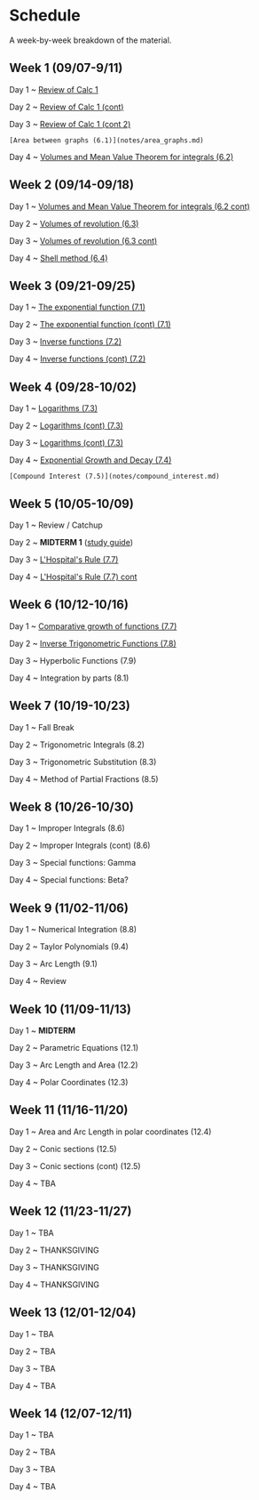 # Schedule

A week-by-week breakdown of the material.

## Week  1 (09/07-9/11)

Day 1
  ~ [Review of Calc 1](notes/calc1_review.md)

Day 2
  ~ [Review of Calc 1 (cont)](notes/calc1_review.md)


Day 3
  ~ [Review of Calc 1 (cont 2)](notes/calc1_review.md)

    [Area between graphs (6.1)](notes/area_graphs.md)

Day 4
  ~ [Volumes and Mean Value Theorem for integrals (6.2)](notes/volumes.md)


## Week  2 (09/14-09/18)

Day 1
  ~ [Volumes and Mean Value Theorem for integrals (6.2 cont)](notes/volumes.md)


Day 2
  ~ [Volumes of revolution (6.3)](notes/volumes_revolution.md)


Day 3
  ~ [Volumes of revolution (6.3 cont)](notes/volumes_revolution.md)

Day 4
  ~ [Shell method (6.4)](notes/volumes_shell.md)

## Week  3 (09/21-09/25)

Day 1
  ~ [The exponential function (7.1)](notes/exponential.md)

Day 2
  ~ [The exponential function (cont) (7.1)](notes/exponential.md)

Day 3
  ~ [Inverse functions (7.2)](notes/inverse_functions.md)

Day 4
  ~ [Inverse functions (cont) (7.2)](notes/inverse_functions.md)

## Week  4 (09/28-10/02)

Day 1
  ~ [Logarithms (7.3)](notes/logarithms.md)

Day 2
  ~ [Logarithms (cont) (7.3)](notes/logarithms.md)

Day 3
  ~ [Logarithms (cont) (7.3)](notes/logarithms.md)

Day 4
  ~ [Exponential Growth and Decay (7.4)](notes/exponential_growth.md)

    [Compound Interest (7.5)](notes/compound_interest.md)

## Week  5 (10/05-10/09)

Day 1
  ~ Review / Catchup

Day 2
  ~ **MIDTERM 1** ([study guide](notes/midterm1_study_guide.md))

Day 3
  ~ [L'Hospital's Rule (7.7)](notes/lhopital.md)

Day 4
  ~ [L'Hospital's Rule (7.7) cont](notes/lhopital.md)

## Week  6 (10/12-10/16)

Day 1
  ~ [Comparative growth of functions (7.7)](notes/growth.md)

Day 2
  ~ [Inverse Trigonometric Functions (7.8)](notes/inverse_trig.md)

Day 3
  ~ Hyperbolic Functions (7.9)

Day 4
  ~ Integration by parts (8.1)

## Week  7 (10/19-10/23)

Day 1
  ~ Fall Break

Day 2
  ~ Trigonometric Integrals (8.2)

Day 3
  ~ Trigonometric Substitution (8.3)

Day 4
  ~ Method of Partial Fractions (8.5)

## Week  8 (10/26-10/30)

Day 1
  ~ Improper Integrals (8.6)

Day 2
  ~ Improper Integrals (cont) (8.6)

Day 3
  ~ Special functions: Gamma

Day 4
  ~ Special functions: Beta?

## Week  9 (11/02-11/06)

Day 1
  ~ Numerical Integration (8.8)

Day 2
  ~ Taylor Polynomials (9.4)

Day 3
  ~ Arc Length (9.1)

Day 4
  ~ Review

## Week 10 (11/09-11/13)

Day 1
  ~ **MIDTERM**

Day 2
  ~ Parametric Equations (12.1)

Day 3
  ~ Arc Length and Area (12.2)

Day 4
  ~ Polar Coordinates (12.3)

## Week 11 (11/16-11/20)

Day 1
  ~ Area and Arc Length in polar coordinates (12.4)

Day 2
  ~ Conic sections (12.5)

Day 3
  ~ Conic sections (cont) (12.5)

Day 4
  ~ TBA


## Week 12 (11/23-11/27)

Day 1
  ~ TBA

Day 2
  ~ THANKSGIVING

Day 3
  ~ THANKSGIVING

Day 4
  ~ THANKSGIVING


## Week 13 (12/01-12/04)

Day 1
  ~ TBA

Day 2
  ~ TBA

Day 3
  ~ TBA

Day 4
  ~ TBA

## Week 14 (12/07-12/11)

Day 1
  ~ TBA

Day 2
  ~ TBA

Day 3
  ~ TBA

Day 4
  ~ TBA
